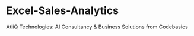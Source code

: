 # Excel-Sales-Analytics
AtliQ Technologies: AI Consultancy &amp; Business Solutions from Codebasics
